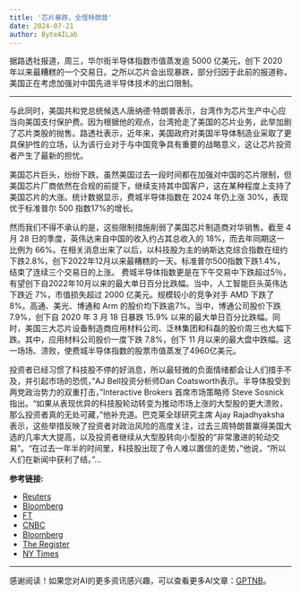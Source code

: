```yaml
---
title: '芯片暴跌，全怪特朗普'
date: 2024-07-21
author: ByteAILab
---
```


据路透社报道，周三，华尔街半导体指数市值蒸发逾 5000 亿美元，创下 2020 年以来最糟糕的一个交易日。之所以芯片会出现暴跌，部分归因于此前的报道称，美国正在考虑加强对中国先进半导体技术的出口限制。

---
与此同时，美国共和党总统候选人唐纳德·特朗普表示，台湾作为芯片生产中心应当向美国支付保护费。因为根据他的观点，台湾抢走了美国的芯片业务，此举加剧了芯片类股的抛售。路透社表示，近年来，美国政府对美国半导体制造业采取了更具保护性的立场，认为该行业对于与中国竞争具有重要的战略意义，这让芯片投资者产生了最新的担忧。

美国芯片巨头，纷纷下跌。虽然美国过去一段时间都在加强对中国的芯片限制，但美国芯片厂商依然在合规的前提下，继续支持其中国客户，这在某种程度上支持了美国芯片的大涨。统计数据显示，费城半导体指数在 2024 年仍上涨 30%，表现优于标准普尔 500 指数17%的增长。

然而我们不得不承认的是，这些限制措施削弱了美国芯片制造商对华销售。截至 4 月 28 日的季度，英伟达来自中国的收入约占其总收入的 18%，而去年同期这一比例为 66%。在相关消息出来了以后，以科技股为主的纳斯达克综合指数在纽约下跌2.8%，创下2022年12月以来最糟糕的一天。标准普尔500指数下跌1.4%，结束了连续三个交易日的上涨。 费城半导体指数更是在下午交易中下跌超过5％，有望创下自2022年10月以来的最大单日百分比跌幅。当中，人工智能巨头英伟达下跌近 7%，市值损失超过 2000 亿美元。规模较小的竞争对手 AMD 下跌了 8%。高通、美光、博通和 Arm 的股价均下跌逾7%。当中，博通公司股价下跌 7.9%，创下自 2020 年 3 月 18 日暴跌 15.9% 以来的最大单日百分比跌幅。同时，美国三大芯片设备制造商应用材料公司、泛林集团和科磊的股价周三也大幅下跌。其中，应用材料公司股价一度下跌 7.8%，创下 11 月以来的最大盘中跌幅。这一场场、溃败，使费城半导体指数的股票市值蒸发了4960亿美元。

投资者已经习惯了科技股不停的好消息，所以最轻微的负面情绪都会让人们措手不及，并引起市场的恐慌，”AJ Bell投资分析师Dan Coatsworth表示。半导体股受到两党政治势力的双重打击，”Interactive Brokers 首席市场策略师 Steve Sosnick指出。“如果从表现优异的科技股轮动转变为推动市场上涨的大型股的更大溃败，那么投资者真的无处可藏，”他补充道。巴克莱全球研究主席 Ajay Rajadhyaksha 表示，这些举措反映了投资者对政治风险的高度关注，过去三周特朗普赢得美国大选的几率大大提高，以及投资者继续从大型股转向小型股的“非常激进的轮动交易”。“在过去一年半的时间里，科技股出现了令人难以置信的走势，”他说，“所以人们在新闻中获利了结。”...

**参考链接:**
- [Reuters](https://www.reuters.com/markets/us/chip-stocks-tumble-fears-tighter-us-curbs-sales-china-2024-07-17/)
- [Bloomberg](https://www.bloomberg.com/news/articles/2024-07-17/us-considers-tougher-trade-rules-against-companies-in-chip-crackdown-on-china)
- [FT](https://www.ft.com/content/6bc103f8-b6ba-4137-beae-6222827b297f)
- [CNBC](https://www.cnbc.com/2024/07/17/global-chip-stocks-from-nvidia-to-asml-fall-as-geopolitics-trump-weigh.html)
- [Bloomberg](https://www.bloomberg.com/news/articles/2024-07-17/intel-globalfoundries-defy-chip-slump-sparked-by-policy-worry?srnd=technology-vp)
- [The Register](https://www.theregister.com/2024/04/16/intel_foundry_vision/)
- [NY Times](https://www.nytimes.com/2024/02/19/business/economy/biden-administration-1-5-billion-chipmaker-globalfoundries.html)
---
感谢阅读！如果您对AI的更多资讯感兴趣，可以查看更多AI文章：[GPTNB](https://gptnb.com)。